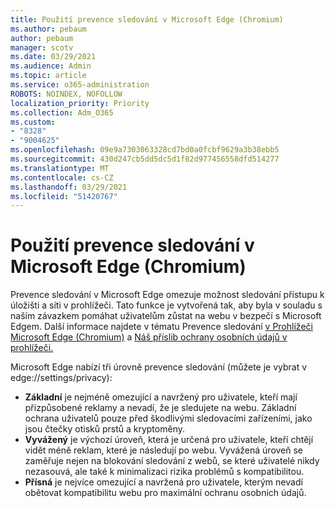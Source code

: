 ```yaml
---
title: Použití prevence sledování v Microsoft Edge (Chromium)
ms.author: pebaum
author: pebaum
manager: scotv
ms.date: 03/29/2021
ms.audience: Admin
ms.topic: article
ms.service: o365-administration
ROBOTS: NOINDEX, NOFOLLOW
localization_priority: Priority
ms.collection: Adm_O365
ms.custom:
- "8328"
- "9004625"
ms.openlocfilehash: 09e9a7303063328cd7bd0a0fcbf9629a3b38ebb5
ms.sourcegitcommit: 430d247cb5dd5dc5d1f82d977456558dfd514277
ms.translationtype: MT
ms.contentlocale: cs-CZ
ms.lasthandoff: 03/29/2021
ms.locfileid: "51420767"
---
```

# <a name="use-tracking-prevention-in-microsoft-edge-chromium"></a>Použití prevence sledování v Microsoft Edge (Chromium)

Prevence sledování v Microsoft Edge omezuje možnost sledování přístupu k úložišti a síti v prohlížeči. Tato funkce je vytvořená tak, aby byla v souladu s naším závazkem pomáhat uživatelům zůstat na webu v bezpečí s Microsoft Edgem. Další informace najdete v tématu Prevence sledování [v Prohlížeči Microsoft Edge (Chromium)](https://go.microsoft.com/fwlink/?linkid=2135435) a [Náš příslib ochrany osobních údajů v prohlížeči.](https://go.microsoft.com/fwlink/?linkid=2135350)

Microsoft Edge nabízí tři úrovně prevence sledování (můžete je vybrat v edge://settings/privacy):

- **Základní** je nejméně omezující a navržený pro uživatele, kteří mají přizpůsobené reklamy a nevadí, že je sledujete na webu. Základní ochrana uživatelů pouze před škodlivými sledovacími zařízeními, jako jsou čtečky otisků prstů a kryptoměny.
- **Vyvážený** je výchozí úroveň, která je určená pro uživatele, kteří chtějí vidět méně reklam, které je následují po webu. Vyvážená úroveň se zaměřuje nejen na blokování sledování z webů, se které uživatelé nikdy nezasouvá, ale také k minimalizaci rizika problémů s kompatibilitou.
- **Přísná** je nejvíce omezující a navržená pro uživatele, kterým nevadí obětovat kompatibilitu webu pro maximální ochranu osobních údajů.